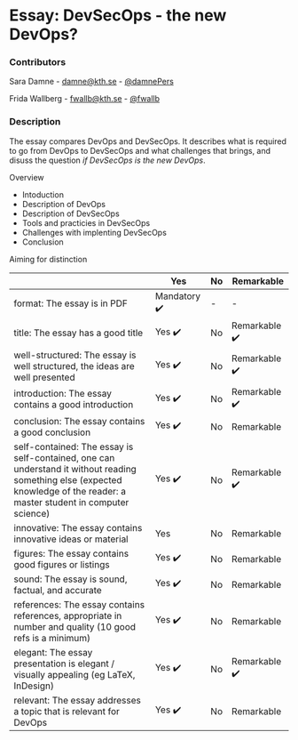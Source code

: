 # Essay: DevSecOps - the new DevOps?

### Contributors
Sara Damne - [damne@kth.se](damne@kth.se) - [@damnePers](github.com/damnePers)

Frida Wallberg - [fwallb@kth.se](fwallb@kth.se) - [@fwallb](github.com/fwallb)

### Description
The essay compares DevOps and DevSecOps. It describes what is required to go from DevOps to DevSecOps and what challenges that brings, and disuss the question _if DevSecOps is the new DevOps_.

Overview
- Intoduction
- Description of DevOps
- Description of DevSecOps
- Tools and practicies in DevSecOps
- Challenges with implenting DevSecOps
- Conclusion

Aiming for distinction 

|                                             | Yes | No | Remarkable |
|-------------------------------------------- | ----|----|-------------|
| format: The essay is in PDF | Mandatory :heavy_check_mark: | - | - |
| title: The essay has a good title | Yes :heavy_check_mark:| No |  Remarkable :heavy_check_mark:|
| well-structured: The essay is well structured, the ideas are well presented | Yes :heavy_check_mark:| No |  Remarkable :heavy_check_mark: |
| introduction: The essay contains a good introduction |  Yes :heavy_check_mark: | No |  Remarkable :heavy_check_mark:|
| conclusion: The essay contains a good conclusion | Yes :heavy_check_mark: | No | Remarkable |
| self-contained: The essay is self-contained, one can understand it without reading something else (expected knowledge of the reader: a master student in computer science) | Yes :heavy_check_mark:| No |  Remarkable :heavy_check_mark:|
| innovative: The essay contains innovative ideas or material | Yes | No | Remarkable |
| figures: The essay contains good figures or listings | Yes :heavy_check_mark: | No |  Remarkable |
| sound: The essay is sound, factual, and accurate | Yes :heavy_check_mark: | No | Remarkable |
| references: The essay contains references, appropriate  in number and quality (10 good refs is a minimum) |Yes  :heavy_check_mark: | No | Remarkable |
| elegant: The essay presentation is elegant / visually appealing (eg LaTeX, InDesign) | Yes :heavy_check_mark:| No |  Remarkable :heavy_check_mark:|
| relevant: The essay addresses a topic that is relevant for DevOps | Yes :heavy_check_mark: | No |  Remarkable |
